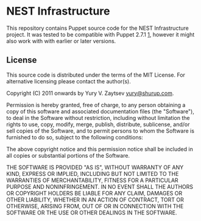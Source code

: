 NEST Infrastructure
===================

This repository contains Puppet source code for the NEST Infrastructure
project. It was tested to be compatible with Puppet 2.7.1 [1][puppet],
however it might also work with with earlier or later versions.

  [puppet]: http://www.puppetlabs.com/

License
-------

This source code is distributed under the terms of the MIT License.
For alternative licensing please contact the author(s).

Copyright (C) 2011 onwards by Yury V. Zaytsev <yury@shurup.com>.

Permission is hereby granted, free of charge, to any person obtaining a copy
of this software and associated documentation files (the "Software"), to deal
in the Software without restriction, including without limitation the rights
to use, copy, modify, merge, publish, distribute, sublicense, and/or sell
copies of the Software, and to permit persons to whom the Software is
furnished to do so, subject to the following conditions:

The above copyright notice and this permission notice shall be included in
all copies or substantial portions of the Software.

THE SOFTWARE IS PROVIDED "AS IS", WITHOUT WARRANTY OF ANY KIND, EXPRESS OR
IMPLIED, INCLUDING BUT NOT LIMITED TO THE WARRANTIES OF MERCHANTABILITY,
FITNESS FOR A PARTICULAR PURPOSE AND NONINFRINGEMENT. IN NO EVENT SHALL THE
AUTHORS OR COPYRIGHT HOLDERS BE LIABLE FOR ANY CLAIM, DAMAGES OR OTHER
LIABILITY, WHETHER IN AN ACTION OF CONTRACT, TORT OR OTHERWISE, ARISING FROM,
OUT OF OR IN CONNECTION WITH THE SOFTWARE OR THE USE OR OTHER DEALINGS IN
THE SOFTWARE.

